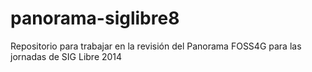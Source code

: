 panorama-siglibre8
==================

Repositorio para trabajar en la revisión del Panorama FOSS4G para las jornadas de SIG Libre 2014
